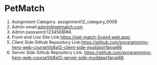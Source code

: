 
# PetMatch

1. Assignment Category: assignment12_category_0008
2. Admin email:admin@petmatch.com
3. Admin password:123456@#A
4. Front-end Live Site Link:https://pet-match-5cee4.web.app/
5. Client Side Github Repository Link:https://github.com/programming-hero-web-course1/b8a12-client-side-muddasirfaiyaj66
6. Server Side Github Repository Link: https://github.com/programming-hero-web-course1/b8a12-server-side-muddasirfaiyaj66
